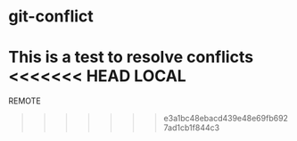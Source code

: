 # git-conflict

This is a test to resolve conflicts
<<<<<<< HEAD
LOCAL
=======
REMOTE
>>>>>>> e3a1bc48ebacd439e48e69fb6927ad1cb1f844c3
